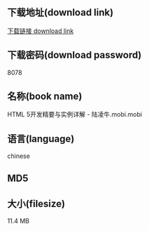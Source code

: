 ## 下载地址(download link)
[下载链接 download link](https://tutu365.netlify.app/?s=HTML+5%E5%BC%80%E5%8F%91%E7%B2%BE%E8%A6%81%E4%B8%8E%E5%AE%9E%E4%BE%8B%E8%AF%A6%E8%A7%A3+-+%E9%99%86%E5%87%8C%E7%89%9B.mobi)

## 下载密码(download password)
8078

## 名称(book name)
HTML 5开发精要与实例详解 - 陆凌牛.mobi.mobi

## 语言(language)
chinese

## MD5


## 大小(filesize)
11.4 MB
